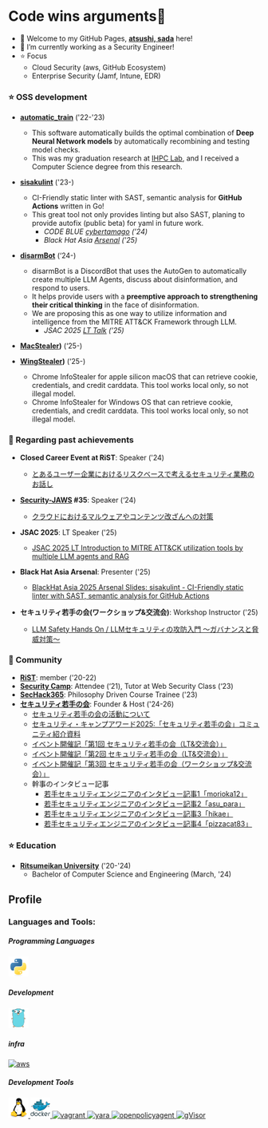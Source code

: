 # Code wins arguments👋
- 🐤 Welcome to my GitHub Pages, **[atsushi, sada](https://www.blackhat.com/asia-25/arsenal/schedule/presenters.html#sada-atsushi-49627)** here!
- 🔭 I’m currently working as a Security Engineer!
- ⭐️ Focus
    - Cloud Security (aws, GitHub Ecosystem)
    - Enterprise Security (Jamf, Intune, EDR)

### ⭐️ OSS development
- **[automatic_train](https://github.com/ultra-supara/automatic_train)** ('22-'23)
    - This software automatically builds the optimal combination of **Deep Neural Network models** by automatically recombining and testing model checks.
    - This was my graduation research at [IHPC Lab](http://www.ihpc.se.ritsumei.ac.jp/index.html), and I received a Computer Science degree from this research.

- **[sisakulint](https://github.com/ultra-supara/sisakulint)** ('23-)
    - CI-Friendly static linter with SAST, semantic analysis for **GitHub Actions** written in Go!
    - This great tool not only provides linting but also SAST, planing to provide autofix (public beta) for yaml in future work.
        - *CODE BLUE [cybertamago](https://cybertamago.org/tools.php#sisakulint) ('24)*
        - *Black Hat Asia [Arsenal](https://www.blackhat.com/asia-25/arsenal/schedule/#sisakulint---ci-friendly-static-linter-with-sast-semantic-analysis-for-github-actions-43229) ('25)*

- **[disarmBot](https://github.com/ultra-supara/disarmBot)** (‘24-)
    - disarmBot is a DiscordBot that uses the AutoGen to automatically create multiple LLM Agents, discuss about disinformation, and respond to users.
    - It helps provide users with a **preemptive approach to strengthening their critical thinking** in the face of disinformation.
    - We are proposing this as one way to utilize information and intelligence from the MITRE ATT&CK Framework through LLM.
        -  *JSAC 2025 [LT Talk](https://blogs.jpcert.or.jp/ja/2025/03/jsac2025-workshop-lightning-talk.html) ('25)*
 
- **[MacStealer](https://github.com/ultra-supara/MacStealer))** (‘25-)
- **[WingStealer](https://github.com/ultra-supara/WingStealer))** (‘25-)
    - Chrome InfoStealer for apple silicon macOS that can retrieve cookie, credentials, and credit carddata. This tool works local only, so not illegal model.
    - Chrome InfoStealer for Windows OS that can retrieve cookie, credentials, and credit carddata. This tool works local only, so not illegal model.

### 💬 Regarding past achievements
- **Closed Career Event at RiST**: Speaker ('24)
    - [とあるユーザー企業におけるリスクベースで考えるセキュリティ業務のお話し](https://speakerdeck.com/4su_para/toaruyuzaqi-ye-niokerurisukubesudekao-erusekiyuriteiye-wu-noohua-si)
    
- **[Security-JAWS](https://s-jaws.connpass.com/) #35**: Speaker (‘24)
    - [クラウドにおけるマルウェアやコンテンツ改ざんへの対策](https://speakerdeck.com/4su_para/security-jaws-di-35hui-mian-qiang-hui-kuraudoniokerumaruueayakontentugai-zanhenodui-ce)
 
- **JSAC 2025**: LT Speaker ('25)
    - [JSAC 2025 LT Introduction to MITRE ATT&CK utilization tools by multiple LLM agents and RAG](https://speakerdeck.com/4su_para/jsac-2025-lt-introduction-to-mitre-att-and-ck-utilization-tools-by-multiple-llm-agents-and-rag)

- **Black Hat Asia Arsenal**: Presenter ('25)
    - [BlackHat Asia 2025 Arsenal Slides: sisakulint - CI-Friendly static linter with SAST, semantic analysis for GitHub Actions](https://speakerdeck.com/4su_para/sisakulint-ci-friendly-static-linter-with-sast-semantic-analysis-for-github-actions)
 
- **セキュリティ若手の会(ワークショップ&交流会)**: Workshop Instructor ('25)
    - [LLM Safety Hands On / LLMセキュリティの攻防入門 〜ガバナンスと脅威対策〜](https://sec-wakate.connpass.com/event/357530/#:~:text=1%EF%BC%9ALLM%E3%82%BB%E3%82%AD%E3%83%A5%E3%83%AA%E3%83%86%E3%82%A3%E3%81%AE%E6%94%BB%E9%98%B2%E5%85%A5%E9%96%80%20%E3%80%9C%E3%82%AC%E3%83%90%E3%83%8A%E3%83%B3%E3%82%B9%E3%81%A8%E8%84%85%E5%A8%81%E5%AF%BE%E7%AD%96%E3%80%9C)

### 💬 Community
- **[RiST](https://risec.github.io/)**: member ('20-22)
- **[Security Camp](https://www.security-camp.or.jp/)**: Attendee (‘21), Tutor at Web Security Class (‘23)
- **[SecHack365](https://sechack365.nict.go.jp/)**: Philosophy Driven Course Trainee ('23)
- **[セキュリティ若手の会](https://sec-wakate.connpass.com/)**: Founder & Host ('24-26)
    - [セキュリティ若手の会の活動について](https://zenn.dev/sec_wakate/articles/97fbca58f0e8d5)
    - [セキュリティ・キャンプアワード2025:「セキュリティ若手の会」コミュニティ紹介資料](https://www.docswell.com/s/secwakate/52267G-2025-05-05-202054)
    - [イベント開催記「第1回 セキュリティ若手の会（LT&交流会）」](https://zenn.dev/sec_wakate/articles/acd5935f189460)
    - [イベント開催記「第2回 セキュリティ若手の会（LT&交流会）」](https://zenn.dev/sec_wakate/articles/3891a59ab0b4fb)
    - [イベント開催記「第3回 セキュリティ若手の会（ワークショップ&交流会）」](https://zenn.dev/sec_wakate/articles/e5f8e9d95c9eff)
    - 幹事のインタビュー記事
        - [若手セキュリティエンジニアのインタビュー記事1「morioka12」](https://zenn.dev/sec_wakate/articles/7794490c5ea3af)
        - [若手セキュリティエンジニアのインタビュー記事2「asu_para」](https://zenn.dev/sec_wakate/articles/f6f7c3e710ea2f)
        - [若手セキュリティエンジニアのインタビュー記事3「hikae」](https://zenn.dev/sec_wakate/articles/aa349d8d823ab4)
        - [若手セキュリティエンジニアのインタビュー記事4「pizzacat83」](https://zenn.dev/sec_wakate/articles/5e0b279a1baf02)

### ⭐️ Education
- **[Ritsumeikan University](https://www.ritsumei.ac.jp/)** ('20-'24)
    - Bachelor of Computer Science and Engineering (March, '24)

## Profile
<div align="left">
  <h3>Languages and Tools:</h3>
  <div> 
    <h5>Programming Languages</h5>
    <a href="https://www.python.org" target="_blank"> 
      <img src="https://raw.githubusercontent.com/devicons/devicon/master/icons/python/python-original.svg" alt="python" width="40" height="40"/> 
    </a>
  </div>
  
  <div>
    <h5>Development</h5>
    <a href="https://go.dev" target="_blank"> 
      <img src="https://raw.githubusercontent.com/devicons/devicon/master/icons/go/go-original.svg" alt="go" width="40" height="40"/> 
    </a>
  </div>
  
  <div>
    <h5>infra</h5>
    <a href="https://aws.amazon.com/jp/" target="_blank"> 
      <img src="https://github.com/ultra-supara/ultra-supara/assets/67861004/2bc13696-620c-4967-8d12-641fd7823f69" alt="aws" width="40" height="40"/> 
    </a> 
  </div>
  
  <div>
    <h5>Development Tools</h5>
    <a href="https://www.linux.org/" target="_blank"> 
      <img src="https://raw.githubusercontent.com/devicons/devicon/master/icons/linux/linux-original.svg" alt="linux" width="40" height="40"/> 
    </a>
    <a href="https://www.docker.com/" target="_blank"> 
      <img src="https://raw.githubusercontent.com/devicons/devicon/master/icons/docker/docker-original-wordmark.svg" alt="docker" width="40" height="40"/> 
    </a> 
    <a href="https://www.vagrantup.com/" target="_blank"> 
      <img src="https://www.vectorlogo.zone/logos/vagrantup/vagrantup-icon.svg" alt="vagrant" width="40" height="40"/> 
    </a>
    <a href="https://www.yara.com" target="_blank"> 
      <img src="https://logos-download.com/wp-content/uploads/2016/11/Yara_logo_logotype.png" alt="yara" width="40" height="40"/> 
    </a> 
    <a href="https://www.openpolicyagent.org" target="_blank"> 
      <img src="https://www.vectorlogo.zone/logos/openpolicyagent/openpolicyagent-icon.svg" alt="openpolicyagent" width="40" height="40"/> 
    </a> 
    <a href="https://gvisor.dev" target="_blank"> 
      <img src="https://www.gstatic.com/devopsconsole/images/oss/icons/gvisor_logo.svg" alt="gVisor" width="40" height="40"/> 
    </a> 
  </div>
</div>
